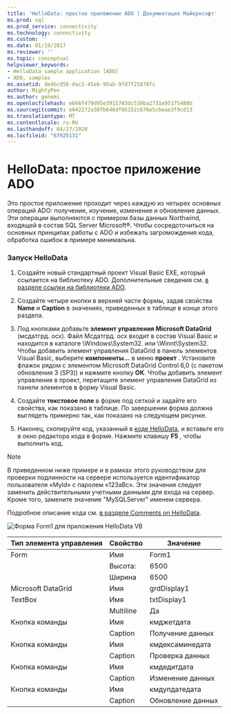```yaml
---
title: 'HelloData: простое приложение ADO | Документация Майкрософт'
ms.prod: sql
ms.prod_service: connectivity
ms.technology: connectivity
ms.custom: ''
ms.date: 01/19/2017
ms.reviewer: ''
ms.topic: conceptual
helpviewer_keywords:
- HelloData sample application [ADO]
- ADO, samples
ms.assetid: de4bcd56-dac2-45e6-95ab-9fd7f25878fc
author: MightyPen
ms.author: genemi
ms.openlocfilehash: e666f479d95e3915703dc539ba2731e95175488b
ms.sourcegitcommit: e042272a38fb646df05152c676e5cbeae3f9cd13
ms.translationtype: MT
ms.contentlocale: ru-RU
ms.lasthandoff: 04/27/2020
ms.locfileid: "67925131"
---
```

# <a name="hellodata-a-simple-ado-application"></a>HelloData: простое приложение ADO
Это простое приложение проходит через каждую из четырех основных операций ADO: получение, изучение, изменение и обновление данных. Эти операции выполняются с примером базы данных Northwind, входящей в состав SQL Server Microsoft®. Чтобы сосредоточиться на основных принципах работы с ADO и избежать загромождения кода, обработка ошибок в примере минимальна.  
  
### <a name="to-run-hellodata"></a>Запуск HelloData  
  
1.  Создайте новый стандартный проект Visual Basic EXE, который ссылается на библиотеку ADO. Дополнительные сведения см. [в разделе ссылки на библиотеки ADO](../../../ado/guide/referencing-the-ado-libraries.md).  
  
2.  Создайте четыре кнопки в верхней части формы, задав свойства **Name** и **Caption** в значениях, приведенных в таблице в конце этого раздела.  
  
3.  Под кнопками добавьте **элемент управления Microsoft DataGrid** (мсдатгрд. ocx). Файл Мсдатгрд. ocx входит в состав Visual Basic и находится в каталоге \Windows\System32. или \Winnt\System32. Чтобы добавить элемент управления DataGrid в панель элементов Visual Basic, выберите **компоненты...** в меню **проект** . Установите флажок рядом с элементом Microsoft DataGrid Control 6,0 (с пакетом обновления 3 (SP3)) и нажмите кнопку **ОК**. Чтобы добавить элемент управления в проект, перетащите элемент управления DataGrid из панели элементов в форму Visual Basic.  
  
4.  Создайте **текстовое поле** в форме под сеткой и задайте его свойства, как показано в таблице. По завершении форма должна выглядеть примерно так, как показано на следующем рисунке.  
  
5.  Наконец, скопируйте код, указанный в [коде HelloData](../../../ado/guide/data/hellodata-code.md), и вставьте его в окно редактора кода в форме. Нажмите клавишу **F5** , чтобы выполнить код.  
  
> [!NOTE]
>  В приведенном ниже примере и в рамках этого руководством для проверки подлинности на сервере используется идентификатор пользователя «MyId» с паролем «123aBc». Эти значения следует заменить действительными учетными данными для входа на сервер. Кроме того, замените значение "MySQLServer" именем сервера.  
  
 Подробное описание кода см. [в разделе Comments on HelloData](../../../ado/guide/data/comments-on-hellodata.md).  
  
 ![Форма Form1 для приложения HelloData VB](../../../ado/guide/data/media/hellodata.gif "HelloData")  
  
|Тип элемента управления|Свойство|Значение|  
|------------------|--------------|-----------|  
|Form|Имя|Form1|  
||Высота:|6500|  
||Ширина|6500|  
|Microsoft DataGrid|Имя|grdDisplay1|  
|TextBox|Имя|txtDisplay1|  
||Multiline|Да|  
|Кнопка команды|Имя|кмджетдата|  
||Caption|Получение данных|  
|Кнопка команды|Имя|кмдексаминедата|  
||Caption|Проверка данных|  
|Кнопка команды|Имя|кмдедитдата|  
||Caption| Изменение данных|  
|Кнопка команды|Имя|кмдупдатедата|  
||Caption|Обновление данных|

